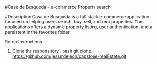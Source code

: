 #Case de Busqueda - e-commerce Property search 

#Description 
Casa de Busqueda is a full stack e-commerce application focused on helping users search, buy, sell, and rent properties. The applications offers a dynamic property listing, user authentication, and a persistent in the favorites folder. 

Setup Instructions 
1. Clone the responsitory 
..bash 
git clone https://github.com/jessmdeleon/capstone-realEstate.git

